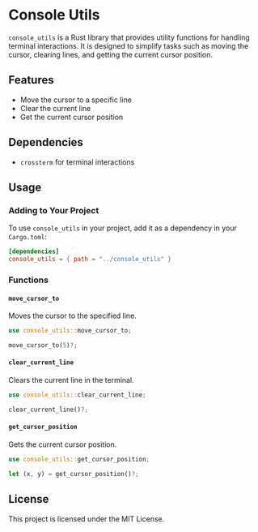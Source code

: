 # Console Utils

`console_utils` is a Rust library that provides utility functions for handling terminal interactions. It is designed to simplify tasks such as moving the cursor, clearing lines, and getting the current cursor position.

## Features

- Move the cursor to a specific line
- Clear the current line
- Get the current cursor position

## Dependencies

- `crossterm` for terminal interactions

## Usage

### Adding to Your Project

To use `console_utils` in your project, add it as a dependency in your `Cargo.toml`:

```toml
[dependencies]
console_utils = { path = "../console_utils" }
```

### Functions

#### `move_cursor_to`

Moves the cursor to the specified line.

```rust
use console_utils::move_cursor_to;

move_cursor_to(5)?;
```

#### `clear_current_line`

Clears the current line in the terminal.

```rust
use console_utils::clear_current_line;

clear_current_line()?;
```

#### `get_cursor_position`

Gets the current cursor position.

```rust
use console_utils::get_cursor_position;

let (x, y) = get_cursor_position()?;
```

## License

This project is licensed under the MIT License.

